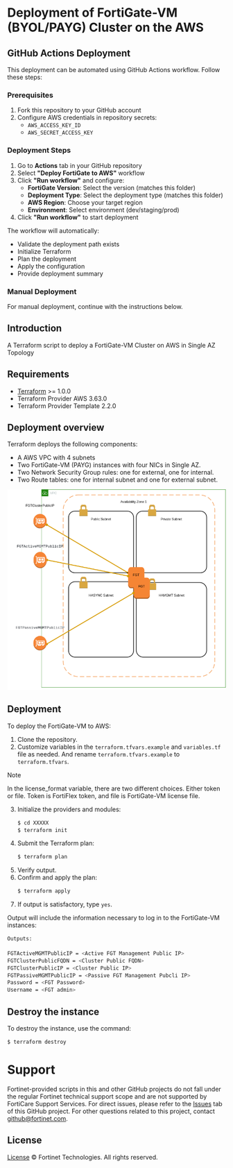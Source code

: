 # Deployment of FortiGate-VM (BYOL/PAYG) Cluster on the AWS

## GitHub Actions Deployment

This deployment can be automated using GitHub Actions workflow. Follow these steps:

### Prerequisites
1. Fork this repository to your GitHub account
2. Configure AWS credentials in repository secrets:
   - `AWS_ACCESS_KEY_ID`
   - `AWS_SECRET_ACCESS_KEY`

### Deployment Steps
1. Go to **Actions** tab in your GitHub repository
2. Select **"Deploy FortiGate to AWS"** workflow
3. Click **"Run workflow"** and configure:
   - **FortiGate Version**: Select the version (matches this folder)
   - **Deployment Type**: Select the deployment type (matches this folder)
   - **AWS Region**: Choose your target region
   - **Environment**: Select environment (dev/staging/prod)
4. Click **"Run workflow"** to start deployment

The workflow will automatically:
- Validate the deployment path exists
- Initialize Terraform
- Plan the deployment
- Apply the configuration
- Provide deployment summary

### Manual Deployment
For manual deployment, continue with the instructions below.


## Introduction
A Terraform script to deploy a FortiGate-VM Cluster on AWS in Single AZ Topology

## Requirements
* [Terraform](https://learn.hashicorp.com/terraform/getting-started/install.html) >= 1.0.0
* Terraform Provider AWS 3.63.0
* Terraform Provider Template 2.2.0


## Deployment overview
Terraform deploys the following components:
   - A AWS VPC with 4 subnets
   - Two FortiGate-VM (PAYG) instances with four NICs in Single AZ.
   - Two Network Security Group rules: one for external, one for internal.
   - Two Route tables: one for internal subnet and one for external subnet.

![HA-Single-AZ-architecture](./aws-ha-single-az.png?raw=true "HA Single AZ Architecture")


## Deployment
To deploy the FortiGate-VM to AWS:
1. Clone the repository.
2. Customize variables in the `terraform.tfvars.example` and `variables.tf` file as needed.  And rename `terraform.tfvars.example` to `terraform.tfvars`.
> [!NOTE]
> In the license_format variable, there are two different choices.
> Either token or file.  Token is FortiFlex token, and file is FortiGate-VM license file.
3. Initialize the providers and modules:
   ```sh
   $ cd XXXXX
   $ terraform init
    ```
4. Submit the Terraform plan:
   ```sh
   $ terraform plan
   ```
5. Verify output.
6. Confirm and apply the plan:
   ```sh
   $ terraform apply
   ```
7. If output is satisfactory, type `yes`.

Output will include the information necessary to log in to the FortiGate-VM instances:
```sh
Outputs:

FGTActiveMGMTPublicIP = <Active FGT Management Public IP>
FGTClusterPublicFQDN = <Cluster Public FQDN>
FGTClusterPublicIP = <Cluster Public IP>
FGTPassiveMGMTPublicIP = <Passive FGT Management Pubcli IP>
Password = <FGT Password>
Username = <FGT admin>

```

## Destroy the instance
To destroy the instance, use the command:
```sh
$ terraform destroy
```

# Support
Fortinet-provided scripts in this and other GitHub projects do not fall under the regular Fortinet technical support scope and are not supported by FortiCare Support Services.
For direct issues, please refer to the [Issues](https://github.com/fortinet/fortigate-terraform-deploy/issues) tab of this GitHub project.
For other questions related to this project, contact [github@fortinet.com](mailto:github@fortinet.com).

## License
[License](https://github.com/fortinet/fortigate-terraform-deploy/blob/master/LICENSE) © Fortinet Technologies. All rights reserved.

